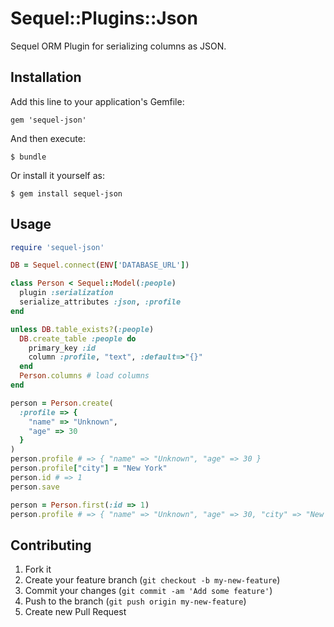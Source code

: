 # Sequel::Plugins::Json

Sequel ORM Plugin for serializing columns as JSON.

## Installation

Add this line to your application's Gemfile:

    gem 'sequel-json'

And then execute:

    $ bundle

Or install it yourself as:

    $ gem install sequel-json

## Usage

```ruby
require 'sequel-json'

DB = Sequel.connect(ENV['DATABASE_URL'])

class Person < Sequel::Model(:people)
  plugin :serialization
  serialize_attributes :json, :profile
end

unless DB.table_exists?(:people)
  DB.create_table :people do
    primary_key :id
    column :profile, "text", :default=>"{}"
  end
  Person.columns # load columns
end

person = Person.create(
  :profile => {
    "name" => "Unknown",
    "age" => 30
  }
)
person.profile # => { "name" => "Unknown", "age" => 30 }
person.profile["city"] = "New York"
person.id # => 1
person.save

person = Person.first(:id => 1)
person.profile # => { "name" => "Unknown", "age" => 30, "city" => "New York" }
```

## Contributing

1. Fork it
2. Create your feature branch (`git checkout -b my-new-feature`)
3. Commit your changes (`git commit -am 'Add some feature'`)
4. Push to the branch (`git push origin my-new-feature`)
5. Create new Pull Request
